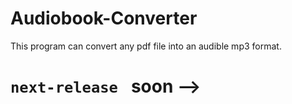 # Audiobook-Converter
This program can convert any pdf file into an audible mp3 format. 

# ```next-release ```  soon -->
